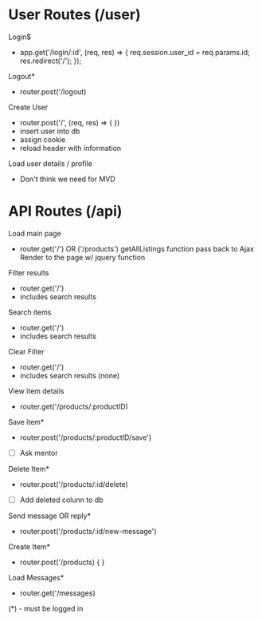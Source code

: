 # User Routes (/user)
Login$
* app.get('/login/:id', (req, res) => {
  req.session.user_id = req.params.id;
  res.redirect('/');
});

Logout*
* router.post('/logout)

Create User
* router.post('/', (req, res) => {  })
* insert user into db
* assign cookie
* reload header with information

Load user details / profile
* Don't think we need for MVD


# API Routes (/api)
Load main page
* router.get('/') OR ('/products')
getAllListings function
pass back to Ajax
Render to the page w/ jquery function

Filter results
* router.get('/')
* includes search results

Search items 
* router.get('/')
* includes search results


Clear Filter
* router.get('/')
* includes search results (none)

View item details
* router.get('/products/:productID)

Save item*
* router.post('/products/:productID/save')
- [ ] Ask mentor

Delete Item*
* router.post('/products/:id/delete)
- [ ] Add deleted colunn to db


Send message OR reply*
* router.post('/products/:id/new-message')

Create Item*
* router.post('/products) {
}

Load Messages*
* router.get('/messages)

<!-- Respond to message* -->
<!-- * router.post('/messages/:id/reply) -->


(*) - must be logged in 

